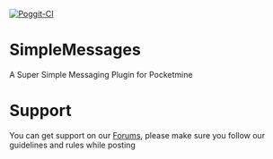 [![Poggit-CI](https://poggit.pmmp.io/ci.badge/RevivalPMMP/SimpleMessages/SimpleMessages)](https://poggit.pmmp.io/ci/RevivalPMMP/SimpleMessages/SimpleMessages)
# SimpleMessages
A Super Simple Messaging Plugin for Pocketmine

# Support
You can get support on our [Forums](http://revivalpmmpforums.gq), please make sure you follow our guidelines and rules while posting
